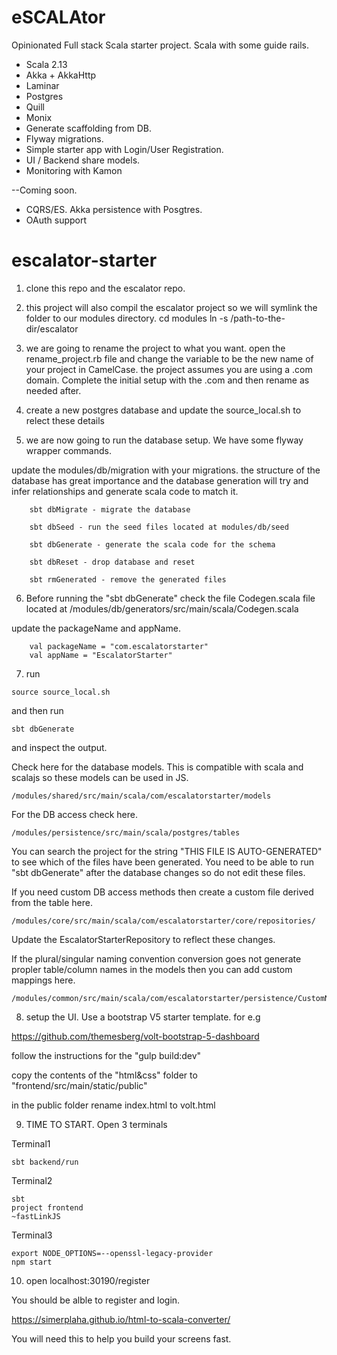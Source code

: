 # eSCALAtor

Opinionated Full stack Scala starter project. Scala with some guide rails.

- Scala 2.13
- Akka + AkkaHttp
- Laminar
- Postgres
- Quill
- Monix
- Generate scaffolding from DB. 
- Flyway migrations. 
- Simple starter app with Login/User Registration. 
- UI / Backend share models. 
- Monitoring with Kamon

--Coming soon.
- CQRS/ES. Akka persistence with Posgtres. 
- OAuth support


# escalator-starter

1. clone this repo and the escalator repo. 
2. this project will also compil the escalator project so we will symlink the folder to our modules directory. 
cd modules
ln -s /path-to-the-dir/escalator

3. we are going to rename the project to what you want. open the rename_project.rb file and change the <CHANGE THIS> variable to be the new name of your project in CamelCase. the project assumes you are using a .com domain. Complete the initial setup with the .com and then rename as needed after. 

4. create a new postgres database and update the source_local.sh to relect these details

5. we are now going to run the database setup. We have some flyway wrapper commands. 

update the modules/db/migration with your migrations. the structure of the database has great importance and the database generation will try and infer relationships and generate scala code to match it. 
```
	sbt dbMigrate - migrate the database

	sbt dbSeed - run the seed files located at modules/db/seed

	sbt dbGenerate - generate the scala code for the schema

	sbt dbReset - drop database and reset

	sbt rmGenerated - remove the generated files
```

6. Before running the "sbt dbGenerate" check the file Codegen.scala file located at
/modules/db/generators/src/main/scala/Codegen.scala

update the packageName and appName.
```
    val packageName = "com.escalatorstarter"
    val appName = "EscalatorStarter"
```
7.  run
```
source source_local.sh
```
and then run 
```
sbt dbGenerate
```
 and inspect the output. 

Check here for the database models. This is compatible with scala and scalajs so these models can be used in JS.
```
/modules/shared/src/main/scala/com/escalatorstarter/models
```

For the DB access check here.
```
/modules/persistence/src/main/scala/postgres/tables
```

You can search the project for the string "THIS FILE IS AUTO-GENERATED" to see which of the files have been generated. You need to be able to run "sbt dbGenerate" after the database changes so do not edit these files. 

If you need custom DB access methods then create a custom file derived from the table here.
```
/modules/core/src/main/scala/com/escalatorstarter/core/repositories/
```
Update the EscalatorStarterRepository to reflect these changes. 

If the plural/singular naming convention conversion goes not generate propler table/column names in the models then you can add custom mappings here.
```
/modules/common/src/main/scala/com/escalatorstarter/persistence/CustomNameMapper.scala 
```

8. setup the UI. Use a bootstrap V5 starter template. for e.g

https://github.com/themesberg/volt-bootstrap-5-dashboard

follow the instructions for the "gulp build:dev"

copy the contents of the "html&css" folder to "frontend/src/main/static/public"

in the public folder rename index.html to volt.html

9.  TIME TO START. Open 3 terminals

Terminal1
```
sbt backend/run
```

Terminal2
```
sbt 
project frontend
~fastLinkJS
```

Terminal3
```
export NODE_OPTIONS=--openssl-legacy-provider
npm start
```

10. open
localhost:30190/register

You should be alble to register and login.


https://simerplaha.github.io/html-to-scala-converter/

You will need this to help you build your screens fast. 



